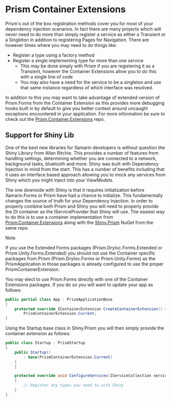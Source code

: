 # Prism Container Extensions

Prism's out of the box registration methods cover you for most of your dependency injection scenarios. In fact there are many projects which will never need to do more than simply register a service as either a Transient or a Singleton in addition to registering Pages for Navigation. There are however times where you may need to do things like:

- Register a type using a factory method
- Register a single implementing type for more than one service
  - This may be done simply with Prism if you are registering it as a Transient, however the Container Extensions allow you to do this with a single line of code
  - You may also have a need for the service to be a singleton and use that same instance regardless of which interface was resolved.

In addition to this you may want to take advantage of extended version of Prism.Forms from the Container Extension as this provides more debugging hooks built in by default to give you better context around uncaught exceptions encountered in your application. For more information be sure to check out the [Prism.Container.Extensions](https://github.com/dansiegel/Prism.Container.Extensions) repo.

## Support for Shiny Lib

One of the best new libraries for Xamarin developers is without question the Shiny Library from Allan Ritchie. This provides a number of features from handling settings, determining whether you are connected to a network, background tasks, bluetooth and more. Shiny was built with Dependency Injection in mind from the start. This has a number of benefits including that it uses an interface based approach allowing you to mock any services from Shiny which you might inject into your ViewModels.

The one downside with Shiny is that it requires initialization before Xamarin.Forms or Prism have had a chance to initialize. This fundamentally changes the source of truth for your Dependency Injection. In order to properly combine both Prism and Shiny you will need to properly provide the DI container as the IServiceProvider that Shiny will use. The easiest way to do this is to use a container implementation from [Prism.Container.Extensions](https://github.com/dansiegel/Prism.Container.Extensions) along with the [Shiny.Prism](https://www.nuget.org/packages/Shiny.Prism) NuGet from the same repo.

> [!NOTE]
> If you use the Extended Forms packages (Prism.DryIoc.Forms.Extended or Prism.Unity.Forms.Extended) you should not use the Container specific packages from Prism (Prism.DryIoc.Forms or Prism.Unity.Forms) as the PrismApplication in those packages is already configured to use the proper PrismContainerExtension.

You may elect to use Prism.Forms directly with one of the Container Extensions packages. If you do so you will want to update your app as follows:

```cs
public partial class App : PrismApplicationBase
{
    protected override IContainerExtension CreateContainerExtension() =>
        PrismContainerExtension.Current;
}
```

Using the Startup base class in Shiny.Prism you will then simply provide the container extension as follows:

```cs
public class Startup : PrismStartup
{
    public Startup()
        : base(PrismContainerExtension.Current)
    {
    }

    protected override void ConfigureServices(IServiceCollection services)
    {
        // Register any types you need to with Shiny
    }
}
```
